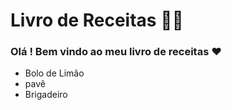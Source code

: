 # Livro de Receitas :woman_cook:

### Olá ! Bem vindo ao meu livro de receitas :heart:
- Bolo de Limão 
- pavê 
- Brigadeiro